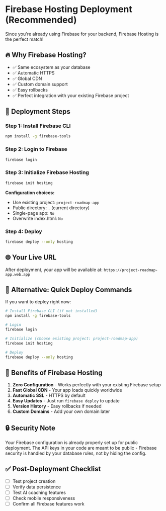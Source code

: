 # Firebase Hosting Deployment (Recommended)

Since you're already using Firebase for your backend, Firebase Hosting is the perfect match!

## 🔥 Why Firebase Hosting?
- ✅ Same ecosystem as your database
- ✅ Automatic HTTPS
- ✅ Global CDN
- ✅ Custom domain support
- ✅ Easy rollbacks
- ✅ Perfect integration with your existing Firebase project

## 🚀 Deployment Steps

### Step 1: Install Firebase CLI
```bash
npm install -g firebase-tools
```

### Step 2: Login to Firebase
```bash
firebase login
```

### Step 3: Initialize Firebase Hosting
```bash
firebase init hosting
```

**Configuration choices:**
- Use existing project: `project-roadmap-app`
- Public directory: `.` (current directory)
- Single-page app: `No`
- Overwrite index.html: `No`

### Step 4: Deploy
```bash
firebase deploy --only hosting
```

## 🌐 Your Live URL
After deployment, your app will be available at:
`https://project-roadmap-app.web.app`

## 🔧 Alternative: Quick Deploy Commands

If you want to deploy right now:

```bash
# Install Firebase CLI (if not installed)
npm install -g firebase-tools

# Login
firebase login

# Initialize (choose existing project: project-roadmap-app)
firebase init hosting

# Deploy
firebase deploy --only hosting
```

## 📝 Benefits of Firebase Hosting
1. **Zero Configuration** - Works perfectly with your existing Firebase setup
2. **Fast Global CDN** - Your app loads quickly worldwide
3. **Automatic SSL** - HTTPS by default
4. **Easy Updates** - Just run `firebase deploy` to update
5. **Version History** - Easy rollbacks if needed
6. **Custom Domains** - Add your own domain later

## 🔒 Security Note
Your Firebase configuration is already properly set up for public deployment. The API keys in your code are meant to be public - Firebase security is handled by your database rules, not by hiding the config.

## ✅ Post-Deployment Checklist
- [ ] Test project creation
- [ ] Verify data persistence
- [ ] Test AI coaching features
- [ ] Check mobile responsiveness
- [ ] Confirm all Firebase features work
